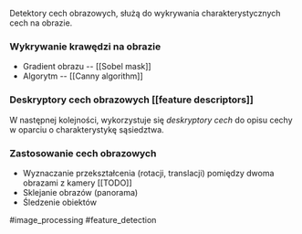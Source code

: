 Detektory cech obrazowych, służą do wykrywania charakterystycznych cech na obrazie.

### Wykrywanie krawędzi na obrazie
- Gradient obrazu -- [[Sobel mask]] 
- Algorytm -- [[Canny algorithm]]



### Deskryptory cech obrazowych [[feature descriptors]] 
W następnej kolejności, wykorzystuje się *deskryptory cech* do opisu cechy w oparciu o charakterystykę sąsiedztwa.

### Zastosowanie cech obrazowych
- Wyznaczanie przekształcenia (rotacji, translacji) pomiędzy dwoma obrazami z kamery [[TODO]]
- Sklejanie obrazów (panorama)
- Śledzenie obiektów

#image_processing #feature_detection 